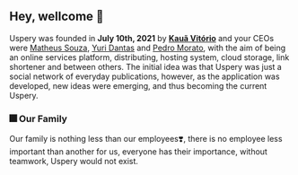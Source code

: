 ## Hey, wellcome 👋

Uspery was founded in **July 10th, 2021** by [**Kauã Vitório**](https://www.kauavitorio.com) and your CEOs were [Matheus Souza](https://github.com/Theus03), [Yuri Dantas](https://github.com/YDangg) and [Pedro Morato](https://github.com/pedrohmmf), with the aim of being an online services platform, distributing, hosting system, cloud storage, link shortener and between others. The initial idea was that Uspery was just a social network of everyday publications, however, as the application was developed, new ideas were emerging, and thus becoming the current Uspery.

### 🎆 **Our Family**

Our family is nothing less than our employees❣️, there is no employee less important than another for us, everyone has their importance, without teamwork, Uspery would not exist.

<!--
Made with 🖤
🙇‍♂️🎤⬇️
-->